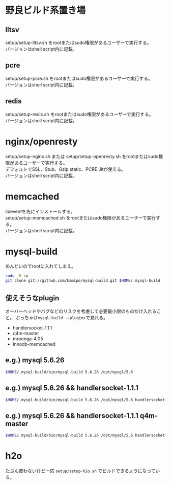 # 野良ビルド系置き場

## lltsv
setup/setup-lltsv.sh をrootまたはsudo権限があるユーザーで実行する。  
バージョンはshell script内に記載。

## pcre
setup/setup-pcre.sh をrootまたはsudo権限があるユーザーで実行する。  
バージョンはshell script内に記載。

## redis
setup/setup-redis.sh をrootまたはsudo権限があるユーザーで実行する。  
バージョンはshell script内に記載。

# nginx/openresty
setup/setup-nginx.sh または setup/setup-openresty.sh をrootまたはsudo権限があるユーザーで実行する。  
デフォルトでSSL、Stub、Gzip static、PCRE Jitが使える。  
バージョンはshell script内に記載。

# memcached

libeventを先にインストールする。  
setup/setup-memcached.sh をrootまたはsudo権限があるユーザーで実行する。  
バージョンはshell script内に記載。

# mysql-build

めんどいのでrootに入れてしまえ。

```sh
sudo -H su -
git clone git://github.com/kamipo/mysql-build.git $HOME/.mysql-build
```

## 使えそうなplugin

オーバーヘッドやバグなどのリスクを考慮して必要最小限のものだけ入れること。
ぶっちゃけ`mysql-build --plugins`で見れる。

* handlersocket-1.1.1
* q4m-master
* mroonga-4.05
* innodb-memcached

## e.g.) mysql 5.6.26
```sh
$HOME/.mysql-build/bin/mysql-build 5.6.26 /opt/mysql/5.6
```

## e.g.) mysql 5.6.26 && handlersocket-1.1.1
```sh
$HOME/.mysql-build/bin/mysql-build 5.6.26 /opt/mysql/5.6 handlersocket-1.1.1
```

## e.g.) mysql 5.6.26 && handlersocket-1.1.1 q4m-master
```sh
$HOME/.mysql-build/bin/mysql-build 5.6.26 /opt/mysql/5.6 handlersocket-1.1.1 q4m-master
```

# h2o

たぶん使わないけど一応 `setup/setup-h2o.sh` でビルドできるようになっている。
